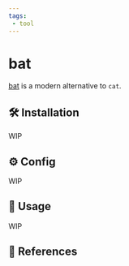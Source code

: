 ```yaml
---
tags:
 - tool
---
```

# bat

[bat][1] is a modern alternative to `cat`.

## :hammer_and_wrench: Installation

WIP

## :gear: Config

WIP

## :pencil: Usage

WIP

## :link: References

[1]: <https://github.com/sharkdp/bat>
